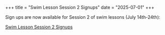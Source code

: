 +++
title = "Swim Lesson Session 2 Signups"
date = "2025-07-01"
+++


Sign ups are now available for Session 2 of swim lessons (July 14th-24th):

[Swim Lesson Session 2 Signups](https://www.signupgenius.com/go/10C0E4FA5AD2CA1FF2-57439133-swim)


